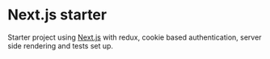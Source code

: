 # Next.js starter

Starter project using [Next.js](https://github.com/zeit/next.js/) with redux,
cookie based authentication, server side rendering and tests set up.

